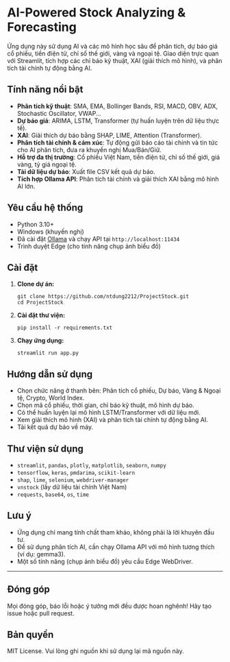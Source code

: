 # AI-Powered Stock Analyzing & Forecasting

Ứng dụng này sử dụng AI và các mô hình học sâu để phân tích, dự báo giá cổ phiếu, tiền điện tử, chỉ số thế giới, vàng và ngoại tệ. Giao diện trực quan với Streamlit, tích hợp các chỉ báo kỹ thuật, XAI (giải thích mô hình), và phân tích tài chính tự động bằng AI.

## Tính năng nổi bật

- **Phân tích kỹ thuật**: SMA, EMA, Bollinger Bands, RSI, MACD, OBV, ADX, Stochastic Oscillator, VWAP...
- **Dự báo giá**: ARIMA, LSTM, Transformer (tự huấn luyện trên dữ liệu thực tế).
- **XAI**: Giải thích dự báo bằng SHAP, LIME, Attention (Transformer).
- **Phân tích tài chính & cảm xúc**: Tự động gửi báo cáo tài chính và tin tức cho AI phân tích, đưa ra khuyến nghị Mua/Bán/Giữ.
- **Hỗ trợ đa thị trường**: Cổ phiếu Việt Nam, tiền điện tử, chỉ số thế giới, giá vàng, tỷ giá ngoại tệ.
- **Tải dữ liệu dự báo**: Xuất file CSV kết quả dự báo.
- **Tích hợp Ollama API**: Phân tích tài chính và giải thích XAI bằng mô hình AI lớn.

## Yêu cầu hệ thống

- Python 3.10+
- Windows (khuyến nghị)
- Đã cài đặt [Ollama](https://ollama.com/) và chạy API tại `http://localhost:11434`
- Trình duyệt Edge (cho tính năng chụp ảnh biểu đồ)

## Cài đặt

1. **Clone dự án:**
    ```
    git clone https://github.com/ntdung2212/ProjectStock.git
    cd ProjectStock
    ```

2. **Cài đặt thư viện:**
    ```
    pip install -r requirements.txt
    ```

3. **Chạy ứng dụng:**
    ```
    streamlit run app.py
    ```

## Hướng dẫn sử dụng

- Chọn chức năng ở thanh bên: Phân tích cổ phiếu, Dự báo, Vàng & Ngoại tệ, Crypto, World Index.
- Chọn mã cổ phiếu, thời gian, chỉ báo kỹ thuật, mô hình dự báo.
- Có thể huấn luyện lại mô hình LSTM/Transformer với dữ liệu mới.
- Xem giải thích mô hình (XAI) và phân tích tài chính tự động bằng AI.
- Tải kết quả dự báo về máy.

## Thư viện sử dụng

- `streamlit`, `pandas`, `plotly`, `matplotlib`, `seaborn`, `numpy`
- `tensorflow`, `keras`, `pmdarima`, `scikit-learn`
- `shap`, `lime`, `selenium`, `webdriver-manager`
- `vnstock` (lấy dữ liệu tài chính Việt Nam)
- `requests`, `base64`, `os`, `time`

## Lưu ý

- Ứng dụng chỉ mang tính chất tham khảo, không phải là lời khuyên đầu tư.
- Để sử dụng phân tích AI, cần chạy Ollama API với mô hình tương thích (ví dụ: gemma3).
- Một số tính năng (chụp ảnh biểu đồ) yêu cầu Edge WebDriver.

---

## Đóng góp

Mọi đóng góp, báo lỗi hoặc ý tưởng mới đều được hoan nghênh! Hãy tạo issue hoặc pull request.

## Bản quyền

MIT License. Vui lòng ghi nguồn khi sử dụng lại mã nguồn này.
